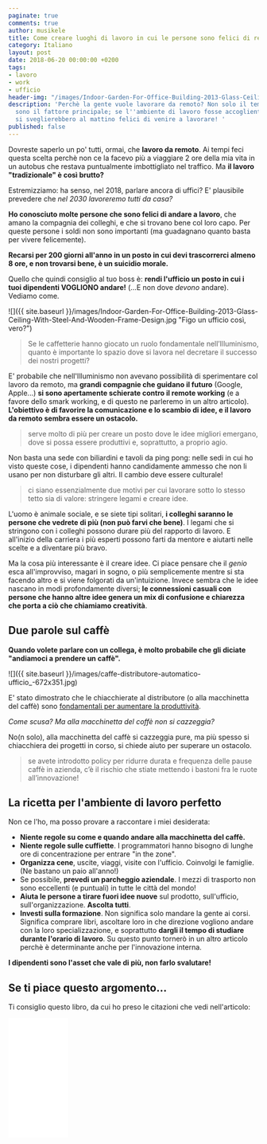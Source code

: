 ```yaml
---
paginate: true
comments: true
author: musikele
title: Come creare luoghi di lavoro in cui le persone sono felici di recarsi
category: Italiano
layout: post
date: 2018-06-20 00:00:00 +0200
tags:
- lavoro
- work
- ufficio
header-img: "/images/Indoor-Garden-For-Office-Building-2013-Glass-Ceiling-With-Steel-And-Wooden-Frame-Design.jpg"
description: 'Perchè la gente vuole lavorare da remoto? Non solo il tempo o i soldi
  sono il fattore principale; se l''ambiente di lavoro fosse accogliente, le persone
  si sveglierebbero al mattino felici di venire a lavorare! '
published: false
---
```

Dovreste saperlo un po' tutti, ormai, che **lavoro da remoto**. Ai tempi feci questa scelta perchè non ce la facevo più a viaggiare 2 ore della mia vita in un autobus che restava puntualmente imbottigliato nel traffico. Ma **il lavoro "tradizionale" è così brutto?** 

Estremizziamo: ha senso, nel 2018, parlare ancora di uffici? E' plausibile prevedere che _nel 2030 lavoreremo tutti da casa?_ 

**Ho conosciuto molte persone che sono felici di andare a lavoro**, che amano la compagnia dei colleghi, e che si trovano bene col loro capo. Per queste persone i soldi non sono importanti (ma guadagnano quanto basta per vivere felicemente).

**Recarsi per 200 giorni all'anno in un posto in cui devi trascorrerci almeno 8 ore, e non trovarsi bene, è un suicidio morale.** 

Quello che quindi consiglio al tuo boss è: **rendi l'ufficio un posto in cui i tuoi dipendenti VOGLIONO andare!** (...E non dove _devono_ andare). Vediamo come. 

![]({{ site.baseurl }}/images/Indoor-Garden-For-Office-Building-2013-Glass-Ceiling-With-Steel-And-Wooden-Frame-Design.jpg "Figo un ufficio così, vero?")

> Se le caffetterie hanno giocato un ruolo fondamentale nell’Illuminismo, quanto è importante lo spazio dove si lavora nel decretare il successo dei nostri progetti?

E' probabile che nell'Illuminismo non avevano possibilità di sperimentare col lavoro da remoto, ma **grandi compagnie che guidano il futuro** (Google, Apple...) **si sono apertamente schierate contro il remote working** (e a favore dello smark working, e di questo ne parleremo in un altro articolo). **L'obiettivo è di favorire la comunicazione e lo scambio di idee, e il lavoro da remoto sembra essere un ostacolo.** 

> serve molto di più per creare un posto dove le idee migliori emergano, dove si possa essere produttivi e, soprattutto, a proprio agio.

Non basta una sede con biliardini e tavoli da ping pong: nelle sedi in cui ho visto queste cose, i dipendenti hanno candidamente ammesso che non li usano per non disturbare gli altri. Il cambio deve essere culturale! 

> ci siano essenzialmente due motivi per cui lavorare sotto lo stesso tetto sia di valore: stringere legami e creare idee.

L'uomo è animale sociale, e se siete tipi solitari, **i colleghi saranno le persone che vedrete di più (non può farvi che bene)**. I legami che si stringono con i colleghi possono durare più del rapporto di lavoro. E all'inizio della carriera i più esperti possono farti da mentore e aiutarti nelle scelte e a diventare più bravo. 

Ma la cosa più interessante è il creare idee. Ci piace pensare che il _genio_ esca all'improvviso, magari in sogno, o più semplicemente mentre si sta facendo altro e si viene folgorati da un'intuizione. Invece sembra che le idee nascano in modi profondamente diversi; **le connessioni casuali con persone che hanno altre idee genera un mix di confusione e chiarezza che porta a ciò che chiamiamo creatività**. 

## Due parole sul caffè

**Quando volete parlare con un collega, è molto probabile che gli diciate "andiamoci a prendere un caffè".** 

![]({{ site.baseurl }}/images/caffe-distributore-automatico-ufficio_-672x351.jpg)

E' stato dimostrato che le chiacchierate al distributore (o alla macchinetta del caffè) sono [fondamentali per aumentare la produttività](https://www.nytimes.com/2012/07/15/jobs/group-breaks-can-raise-workplace-productivity.html).

_Come scusa? Ma alla macchinetta del coffè non si cazzeggia?_ 

No(n solo), alla macchinetta del caffè si cazzeggia pure, ma più spesso si chiacchiera dei progetti in corso, si chiede aiuto per superare un ostacolo. 

> se avete introdotto policy per ridurre durata e frequenza delle pause caffè in azienda, c’è il rischio che stiate mettendo i bastoni fra le ruote all’innovazione!

## La ricetta per l'ambiente di lavoro perfetto 

Non ce l'ho, ma posso provare a raccontare i miei desiderata: 

* **Niente regole su come e quando andare alla macchinetta del caffè.** 
* **Niente regole sulle cuffiette**. I programmatori hanno bisogno di lunghe ore di concentrazione per entrare "in the zone". 
* **Organizza cene**, uscite, viaggi, visite con l'ufficio. Coinvolgi le famiglie. (Ne bastano un paio all'anno!)   
* Se possibile, **prevedi un parcheggio aziendale**. I mezzi di trasporto non sono eccellenti (e puntuali) in tutte le città del mondo! 
* **Aiuta le persone a tirare fuori idee nuove** sul prodotto, sull'ufficio, sull'organizzazione. **Ascolta tutti**.
* **Investi sulla formazione**. Non significa solo mandare la gente ai corsi. Significa comprare libri, ascoltare loro in che direzione vogliono andare con la loro specializzazione, e soprattutto **dargli il tempo di studiare durante l'orario di lavoro**. Su questo punto tornerò in un altro articolo perchè è determinante anche per l'innovazione interna. 

**I dipendenti sono l'asset che vale di più, non farlo svalutare!** 

## Se ti piace questo argomento...

Ti consiglio questo libro, da cui ho preso le citazioni che vedi nell'articolo:

<iframe style="width:120px;height:240px;" marginwidth="0" marginheight="0" scrolling="no" frameborder="0" src="//rcm-eu.amazon-adsystem.com/e/cm?lt1=_blank&bc1=000000&IS2=1&bg1=FFFFFF&fc1=000000&lc1=0000FF&t=ilblodimicnas-21&o=29&p=8&l=as4&m=amazon&f=ifr&ref=as_ss_li_til&asins=8823836425&linkId=c724d19e9ba8713adb49f1e18311177b"></iframe>